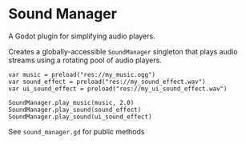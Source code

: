 # Sound Manager

A Godot plugin for simplifying audio players.

Creates a globally-accessible `SoundManager` singleton that plays audio streams using a rotating pool of audio players.

```
var music = preload("res://my_music.ogg")
var sound_effect = preload("res://my_sound_effect.wav")
var ui_sound_effect = preload("res://my_ui_sound_effect.wav")

SoundManager.play_music(music, 2.0)
SoundManager.play_sound(sound_effect)
SoundManager.play_sound(ui_sound_effect)
```

See `sound_manager.gd` for public methods